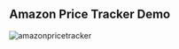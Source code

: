 ## Amazon Price Tracker Demo
![amazonpricetracker](https://github.com/user-attachments/assets/9b35517f-62de-45e0-b6f7-5824d5a9da41)
